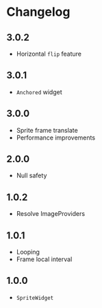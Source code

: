 # Changelog

## 3.0.2

+ Horizontal `flip` feature

## 3.0.1

+ `Anchored` widget

## 3.0.0

+ Sprite frame translate
+ Performance improvements

## 2.0.0

+ Null safety

## 1.0.2

+ Resolve ImageProviders

## 1.0.1

+ Looping
+ Frame local interval

## 1.0.0

+ `SpriteWidget`
